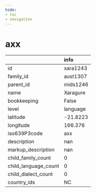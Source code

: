 ```yaml
---
hide:
- toc
- navigation
---
```

# axx
|                      | info     |
|:---------------------|:---------|
| id                   | xara1243 |
| family_id            | aust1307 |
| parent_id            | mids1246 |
| name                 | Xaragure |
| bookkeeping          | False    |
| level                | language |
| latitude             | -21.8223 |
| longitude            | 166.376  |
| iso639P3code         | axx      |
| description          | nan      |
| markup_description   | nan      |
| child_family_count   | 0        |
| child_language_count | 0        |
| child_dialect_count  | 0        |
| country_ids          | NC       |